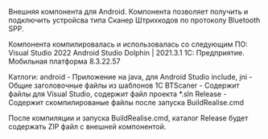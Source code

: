 Внешняя компонента для Android. 
Компонента позволяет получить и подключить устройсва типа Сканер Штрихкодов по протоколу Bluetooth SPP.

Компонента компилировалась и использовалась со следующим ПО:
Visual Studio 2022
Android Studio Dolphin | 2021.3.1
1С: Предприятие. Мобильная платформа 8.3.22.57

Катлоги: 
android -  Приложение на java, для Android Studio
include, jni - Общие заголовочные файлы из шаблонов 1С
BTScaner - Содержит файлы для Visual Studio, содержит файл проекта *.sln
Release - Содержит скомпилированые файлы после запуска BuildRealise.cmd

После компиляции и запуска BuildRealise.cmd, каталог Release будет содержать ZIP файл с внешней компонентой.
